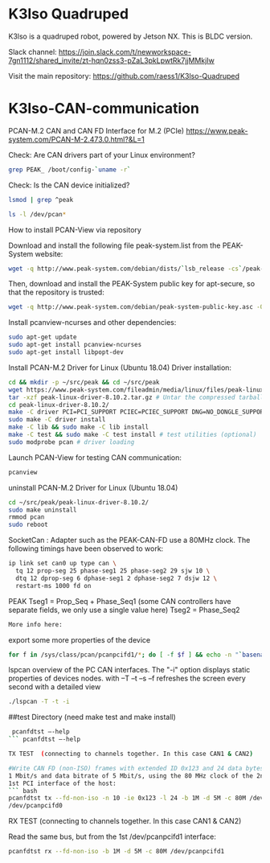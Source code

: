 # K3lso Quadruped

K3lso is a quadruped robot, powered by Jetson NX.  This is BLDC version.

Slack channel: https://join.slack.com/t/newworkspace-7gn1112/shared_invite/zt-hqn0zss3-pZaL3pkLpwtRk7jjMMkjIw

Visit the main repository: https://github.com/raess1/K3lso-Quadruped

# K3lso-CAN-communication

PCAN-M.2 CAN and CAN FD Interface for M.2 (PCIe)  https://www.peak-system.com/PCAN-M-2.473.0.html?&L=1



Check: Are CAN drivers part of your Linux environment?
``` bash
grep PEAK_ /boot/config-`uname -r`
```

Check: Is the CAN device initialized?
``` bash
lsmod | grep ^peak

ls -l /dev/pcan*

```

How to install PCAN-View via repository

Download and install the following file peak-system.list from the PEAK-System website:
``` bash
wget -q http://www.peak-system.com/debian/dists/`lsb_release -cs`/peak-system.list -O- | sudo tee /etc/apt/sources.list.d/peak-system.list
```
Then, download and install the PEAK-System public key for apt-secure, so that the repository is trusted:
``` bash
wget -q http://www.peak-system.com/debian/peak-system-public-key.asc -O- | sudo apt-key add -
```

Install pcanview-ncurses and other dependencies:
``` bash
sudo apt-get update
sudo apt-get install pcanview-ncurses
sudo apt-get install libpopt-dev
```


Install PCAN-M.2 Driver for Linux (Ubuntu 18.04)
Driver installation:
``` bash
cd && mkdir -p ~/src/peak && cd ~/src/peak
wget https://www.peak-system.com/fileadmin/media/linux/files/peak-linux-driver-8.10.2.tar.gz
tar -xzf peak-linux-driver-8.10.2.tar.gz # Untar the compressed tarball file
cd peak-linux-driver-8.10.2/ 
make -C driver PCI=PCI_SUPPORT PCIEC=PCIEC_SUPPORT DNG=NO_DONGLE_SUPPORT USB=NO_USB_SUPPORT ISA=NO_ISA_SUPPORT PCC=NO_PCCARD_SUPPORT
sudo make -C driver install
make -C lib && sudo make -C lib install
make -C test && sudo make -C test install # test utilities (optional)
sudo modprobe pcan # driver loading
```

Launch PCAN-View for testing CAN communication:
``` bash
pcanview
```

uninstall PCAN-M.2 Driver for Linux (Ubuntu 18.04)
``` bash
cd ~/src/peak/peak-linux-driver-8.10.2/ 
sudo make uninstall
rmmod pcan
sudo reboot
```

SocketCan : Adapter such as the PEAK-CAN-FD use a 80MHz clock. The following timings have been observed to work:
``` bash
ip link set can0 up type can \
  tq 12 prop-seg 25 phase-seg1 25 phase-seg2 29 sjw 10 \
  dtq 12 dprop-seg 6 dphase-seg1 2 dphase-seg2 7 dsjw 12 \
  restart-ms 1000 fd on
```

PEAK
Tseg1 = Prop_Seq + Phase_Seq1 (some CAN controllers have separate fields, we only use a single value here)
Tseg2 = Phase_Seq2

``` bash
More info here:
```





export some more properties of the device
``` bash
for f in /sys/class/pcan/pcanpcifd1/*; do [ -f $f ] && echo -n "`basename $f` = " && cat $f; done 
```

lspcan overview of the PC CAN interfaces. The "-i" option displays static properties of devices nodes. with –T –t –s –f refreshes the screen every second with a detailed view 
``` bash
./lspcan -T -t -i
```


##test Directory  (need make test and make install)

``` bash
 pcanfdtst –-help
``` pcanfdtst –-help

TX TEST  (connecting to channels together. In this case CAN1 & CAN2)

#Write CAN FD (non-ISO) frames with extended ID 0x123 and 24 data bytes at a nominal bitrate of 
1 Mbit/s and data bitrate of 5 Mbit/s, using the 80 MHz clock of the 2nd PCIFD interface and the 
1st PCI interface of the host: 
``` bash
pcanfdtst tx --fd-non-iso -n 10 -ie 0x123 -l 24 -b 1M -d 5M -c 80M /dev/pcanpcifd1 
/dev/pcanpcifd0
```


RX TEST  (connecting to channels together. In this case CAN1 & CAN2)

Read the same bus, but from the 1st /dev/pcanpcifd1 interface:
``` bash
pcanfdtst rx --fd-non-iso -b 1M -d 5M -c 80M /dev/pcanpcifd1
```

